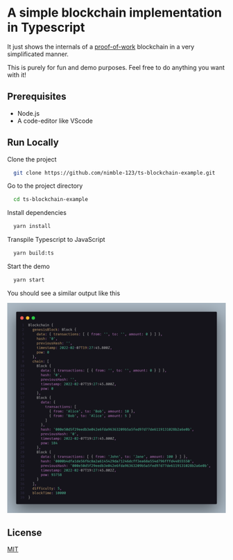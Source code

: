 # A simple blockchain implementation in Typescript

It just shows the internals of a [proof-of-work](https://en.wikipedia.org/wiki/Proof_of_work) blockchain in a very simplificated manner.

This is purely for fun and demo purposes. Feel free to do anything you want with it!

## Prerequisites

-   Node.js
-   A code-editor like VScode

## Run Locally

Clone the project

```bash
  git clone https://github.com/nimble-123/ts-blockchain-example.git
```

Go to the project directory

```bash
  cd ts-blockchain-example
```

Install dependencies

```bash
  yarn install
```

Transpile Typescript to JavaScript

```bash
  yarn build:ts
```

Start the demo

```bash
  yarn start
```

You should see a similar output like this

![Terminal output](example-output.png)

## License

[MIT](https://choosealicense.com/licenses/mit/)
